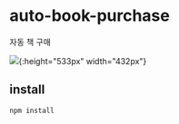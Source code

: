 # auto-book-purchase
자동 책 구매

![](yes24_auto_purchase.gif){:height="533px" width="432px"}

## install
```
npm install
```
